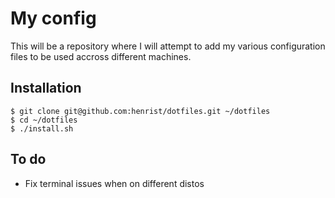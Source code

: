 # My config

This will be a repository where I will attempt to add my various configuration files to be used accross different machines.

## Installation
```
$ git clone git@github.com:henrist/dotfiles.git ~/dotfiles
$ cd ~/dotfiles
$ ./install.sh
```

## To do
* Fix terminal issues when on different distos

